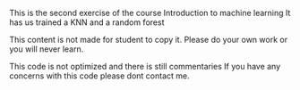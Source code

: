 This is the second exercise of the course Introduction to machine learning 
It has us trained a KNN and a random forest 

This content is not made for student to copy it. 
Please do your own work or you will never learn.

This code is not optimized and there is still commentaries
If you have any concerns with this code please dont contact me.

